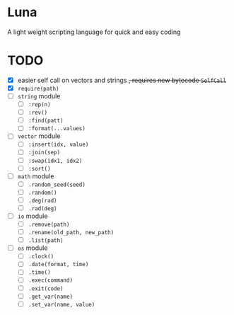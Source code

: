 # Luna

A light weight scripting language for quick and easy coding

# TODO

- [x] easier self call on vectors and strings ~~, requires new bytecode `SelfCall`~~
- [x] `require(path)`
- [ ] `string` module
    - [ ] `:rep(n)`
    - [ ] `:rev()`
    - [ ] `:find(patt)`
    - [ ] `:format(...values)`
- [ ] `vector` module
    - [ ] `:insert(idx, value)`
    - [ ] `:join(sep)`
    - [ ] `:swap(idx1, idx2)`
    - [ ] `:sort()`
- [ ] `math` module
    - [ ] `.random_seed(seed)`
    - [ ] `.random()`
    - [ ] `.deg(rad)`
    - [ ] `.rad(deg)`
- [ ] `io` module
    - [ ] `.remove(path)`
    - [ ] `.rename(old_path, new_path)`
    - [ ] `.list(path)`
- [ ] `os` module
    - [ ] `.clock()`
    - [ ] `.date(format, time)`
    - [ ] `.time()`
    - [ ] `.exec(command)`
    - [ ] `.exit(code)`
    - [ ] `.get_var(name)`
    - [ ] `.set_var(name, value)`